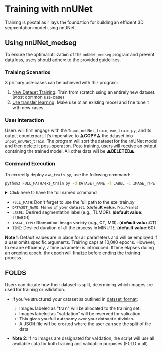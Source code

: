 # Training with nnUNet

Training is pivotal as it lays the foundation for building an efficient 3D segmentation model using nnUNet.

## Using nnUNet_medseg

To ensure the optimal utilization of the `nnUNet_medseg` program and prevent data loss, users should adhere to the provided guidelines.

### Training Scenarios

3 primary use-cases can be achieved with this program:

1. [New Dataset Training](train_new_dataset.md): Train from scratch using an entirely new dataset. (Most common use-case)
2. [Use transfer learning](transfer_learning.md): Make use of an existing model and fine tune it with new cases.

### User Interaction

Users will first engage with the `Input_nnUNet_train`, `exe_train.py`, and its output counterpart. It's imperative to ⚠️**COPY**⚠️ the dataset into `Input_nnUNet_train`. The program will sort the dataset for the nnUNet model and then delete it post-operation. Post-training, users will receive an output containing the trained model. All other data will be ⚠️**DELETED**⚠️.

### Command Execution

To correctly deploy `exe_train.py`, use the following command:

```bash
python3 FULL_PATH/exe_train.py -d DATASET_NAME -l LABEL -i IMAGE_TYPE -t TIME 
```

<details>
  <summary>Click here to have the full named command </summary>

```bash
python3 FULL_PATH/exe_train.py --dataset_name DATASET_NAME --label LABEL --image_type IMAGE_TYPE --time TIME 
```
</details>

- `FULL_PATH`: Don't forget to use the full path to the exe_train.py
- `DATASET_NAME`: Name of your dataset. (**default value**: No_Name)
- `LABEL`: Desired segmentation label (e.g., TUMOR). (**default value**: TUMOR)
- `IMAGE_TYPE`: Biomedical image variety (e.g., CT, MRI). (**default value**:CT)
- `TIME`: Desired duration of all the process in MINUTE. (**default value**: 60)


**Note 1**: Default values are in place for all parameters and will be employed if a user omits specific arguments. Training caps at 10,000 epochs. However, to ensure efficiency, a time parameter is introduced. If time elapses during an ongoing epoch, the epoch will finalize before ending the training process.


## FOLDS

Users can dictate how their dataset is split, determining which images are used for training or validation. 

- If you've structured your dataset as outlined in [dataset_format](dataset_format.md):
  - Images labeled as "train" will be allocated to the training set.
  - Images labeled as "validation" will be reserved for validation.
  - This gives you full autonomy over your dataset's division.
  - A JSON file will be created where the user can see the split of the data

- **Note 2**: If no images are designated for validation, the script will use all available data for both training and validation purposes (FOLD = all).







